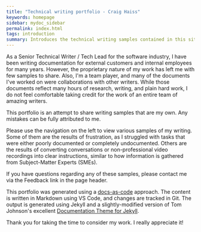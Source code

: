 ```yaml
---
title: "Technical writing portfolio - Craig Haiss"
keywords: homepage
sidebar: mydoc_sidebar
permalink: index.html
tags: introduction
summary: Introduces the technical writing samples contained in this site
---
```


As a Senior Technical Writer / Tech Lead for the software industry, I have been writing documentation for external customers and internal employees for many years. However, the proprietary nature of my work has left me with few samples to share. Also, I'm a team player, and many of the documents I've worked on were collaborations with other writers. While those documents reflect many hours of research, writing, and plain hard work, I do not feel comfortable taking credit for the work of an entire team of amazing writers.

This portfolio is an attempt to share writing samples that are my own. Any mistakes can be fully attributed to me.

Please use the navigation on the left to view various samples of my writing. Some of them are the results of frustration, as I struggled with tasks that were either poorly documented or completely undocumented. Others are the results of converting conversations or non-professional video recordings into clear instructions, similar to how information is gathered from Subject-Matter Experts (SMEs).

If you have questions regarding any of these samples, please contact me via the Feedback link in the page header.

This portfolio was generated using a [docs-as-code](https://www.writethedocs.org/guide/docs-as-code/) approach. The content is written in Markdown using VS Code, and changes are tracked in Git. The output is generated using Jekyll and a slightly-modified version of Tom Johnson's excellent [Documentation Theme for Jekyll](https://idratherbewriting.com/documentation-theme-jekyll/).

Thank you for taking the time to consider my work. I really appreciate it!